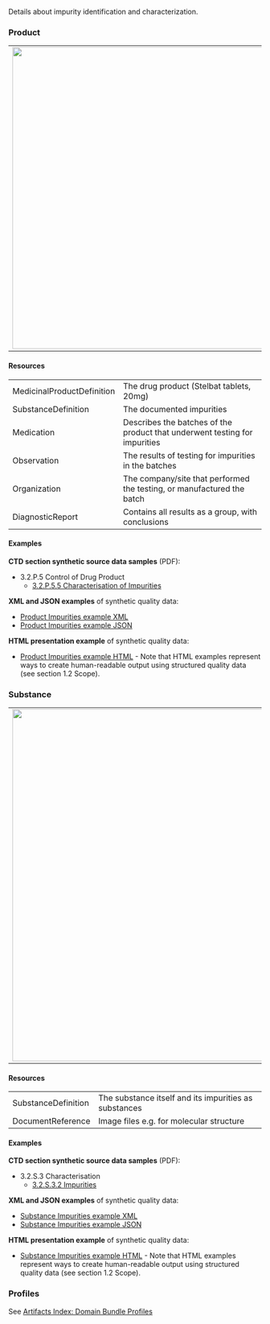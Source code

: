 
Details about impurity identification and characterization.

### Product 

<table>
<tr><td><img src="impurities_FHIR_resources.png" width="600"/></td></tr>
</table>
 
#### Resources
<table>
<tr><td>MedicinalProductDefinition</td><td>The drug product (Stelbat tablets, 20mg)</td></tr>  
<tr><td>SubstanceDefinition</td><td>The documented impurities</td></tr>
<tr><td>Medication</td><td>Describes the batches of the product that underwent testing for impurities</td></tr>
<tr><td>Observation</td><td>The results of testing for impurities in the batches</td></tr>
<tr><td>Organization</td><td>The company/site that performed the testing, or manufactured the batch</td></tr>
<tr><td>DiagnosticReport</td><td>Contains all results as a group, with conclusions</td></tr>
</table>

#### Examples
**CTD section synthetic source data samples** (PDF):
- 3.2.P.5 Control of Drug Product
    - <a href="https://github.com/HL7/uv-dx-pq/raw/master/input/examples-pdf/3.2.P.5.5_Characterisation_of_Impurities.pdf ">3.2.P.5.5 Characterisation of Impurities</a>

**XML and JSON examples** of synthetic quality data:
- <a href="Bundle-bundle-product-impurities-pq-ex1.xml.html">Product Impurities example XML</a>
- <a href="Bundle-bundle-product-impurities-pq-ex1.json.html">Product Impurities example JSON</a>

**HTML presentation example** of synthetic quality data:
- <a href="impurities_rend_p.html">Product Impurities example HTML</a>  - Note that HTML examples represent ways to create human-readable output using structured quality data (see section 1.2 Scope).

### Substance
<table>
<tr><td><img src="impurities_substance_resources.png" width="700"/></td></tr>
</table>

#### Resources
<table>
<tr><td>SubstanceDefinition</td><td>The substance itself and its impurities as substances</td></tr>
<tr><td>DocumentReference</td><td>Image files e.g. for molecular structure</td></tr>
</table>

#### Examples

**CTD section synthetic source data samples** (PDF):
- 3.2.S.3 Characterisation
    - <a href="https://github.com/HL7/uv-dx-pq/raw/master/input/examples-pdf/3.2.S.3.2_Impurities.pdf ">3.2.S.3.2 Impurities</a>

**XML and JSON examples** of synthetic quality data:
- <a href="Bundle-bundle-product-impurities-pq-ex2-sub.xml.html">Substance Impurities example XML</a>
- <a href="Bundle-bundle-product-impurities-pq-ex2-sub.json.html">Substance Impurities example JSON</a>

**HTML presentation example** of synthetic quality data:
- <a href="impurities_rend_s.html">Substance Impurities example HTML</a>  - Note that HTML examples represent ways to create human-readable output using structured quality data (see section 1.2 Scope).

### Profiles 
See [Artifacts Index: Domain Bundle Profiles](artifacts.html#domain-bundle-profiles)
